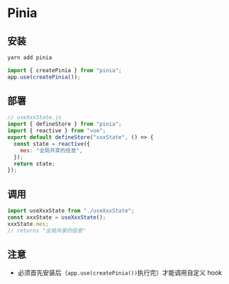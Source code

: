 # Pinia

## 安装

```powershell
yarn add pinia
```

```js
import { createPinia } from "pinia";
app.use(createPinia());
```

## 部署

```js
// useXxxState.js
import { defineStore } from "pinia";
import { reactive } from "vue";
export default defineStore("xxxState", () => {
  const state = reactive({
    mes: "全局共享的信息",
  });
  return state;
});
```

## 调用

```js
import useXxxState from "./useXxxState";
const xxxState = useXxxState();
xxxState.mes;
// returns "全局共享的信息"
```

## 注意

- 必须首先安装后（`app.use(createPinia())`执行完）才能调用自定义 hook
